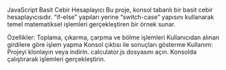 JavaScript Basit Cebir Hesaplayıcı
Bu proje, konsol tabanlı bir basit cebir hesaplayıcısıdır. “if-else” yapıları yerine “switch-case” yapısını kullanarak temel matematiksel işlemleri gerçekleştiren bir örnek sunar.

Özellikler:
Toplama, çıkarma, çarpma ve bölme işlemleri
Kullanıcıdan alınan girdilere göre işlem yapma
Konsol çıktısı ile sonuçları gösterme
Kullanım:
Projeyi klonlayın veya indirin.
calculator.js dosyasını açın.
Konsolda çalıştırarak işlemleri gerçekleştirin.
